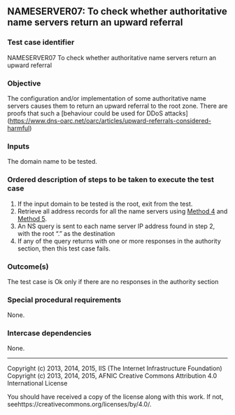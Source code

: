 ## NAMESERVER07:  To check whether authoritative name servers return an upward referral

### Test case identifier
NAMESERVER07 To check whether authoritative name servers return an upward
referral


### Objective
The configuration and/or implementation of some authoritative name servers
causes them to return an upward referral to the root zone. There are proofs that
such a [behaviour could be used for DDoS attacks] (https://www.dns-oarc.net/oarc/articles/upward-referrals-considered-harmful)


### Inputs
The domain name to be tested.

### Ordered description of steps to be taken to execute the test case
1. If the input domain to be tested is the root, exit from the test.
2. Retrieve all address records for all the name servers using [Method 
   4](../Methods.md) and [Method 5](../Methods.md).
3. An NS query is sent to each name server IP address found in step 2,
   with the root “.” as the destination 
4. If any of the query returns with one or more responses in the
   authority section, then this test case fails.

### Outcome(s)
The test case is Ok only if there are no responses in the authority section 

### Special procedural requirements
None.

### Intercase dependencies
None.

-------

Copyright (c) 2013, 2014, 2015, IIS (The Internet Infrastructure
Foundation) Copyright (c) 2013, 2014, 2015, AFNIC Creative Commons Attribution
4.0 International License

You should have received a copy of the license along with this work. If not,
seehttps://creativecommons.org/licenses/by/4.0/.

